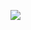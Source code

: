![](https://media.githubusercontent.com/media/dyzz/dyzz.github.io/master/images/AdditionalEquipment.png)